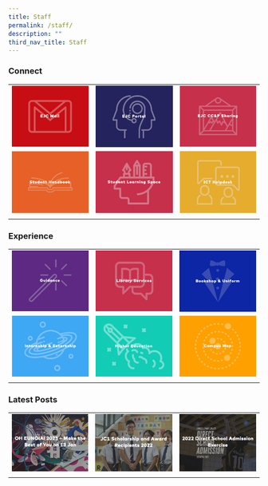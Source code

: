 ```yaml
---
title: Staff
permalink: /staff/
description: ""
third_nav_title: Staff
---
```

### Connect

| |  |  |
| -------- | -------- | -------- |
| <a href="https://mail.google.com/"> <img style="width:100%" src="/images/EJC%20Mail.jpg"> </a> | <a href="https://portal.ejc.edu.sg/"> <img style="width:100%" src="/images/EJC%20portal.jpg"> </a> | <a href="https://drive.google.com/drive/folders/1XILVD3-6gGEHE5d9SWF-4VLMSV08L2Xy"> <img style="width:100%" src="/images/cc&p%20sharing.jpg"> </a> |
| <a href="https://sites.google.com/ejc.edu.sg/ejc-student-handbook/?pli=1"> <img style="width:100%" src="/images/Student%20Handbook.jpg"> </a> | <a href="https://vle.learning.moe.edu.sg/login"> <img style="width:100%" src="/images/Student%20Learning%20Space.jpg"> </a> | <a href="[ICT Helpdesk](mailto:helpdesk@ejc.edu.sg)"> <img style="width:100%" src="/images/ICT%20Helpdesk.jpg"> </a> |
| | |

### Experience

| |  |  |
| -------- | -------- | -------- |
| <a href="https://staging.d2ftoa31ukircm.amplifyapp.com/students/guidance/"> <img style="width:100%" src="/images/guidance.jpg"> </a> | <a href="https://staging.d2ftoa31ukircm.amplifyapp.com/students/library/"> <img style="width:100%" src="/images/Library%20services.jpg"> </a> | <a href="https://staging.d2ftoa31ukircm.amplifyapp.com/students/bookshop/"> <img style="width:100%" src="/images/Bookshop%20and%20uniform.jpg"> </a> |
| <a href="https://sites.google.com/ejc.edu.sg/iep/home"> <img style="width:100%" src="/images/Internship%20and%20externship.jpg"> </a> | <a href="https://sites.google.com/ejc.edu.sg/cshineunoia/"> <img style="width:100%" src="/images/Higher%20education.jpg"> </a> | <a href="https://drive.google.com/file/d/16e56l-X51NRSqxZ75kKC107MG8xVrLpS/view?usp=sharing"> <img style="width:100%" src="/images/Campus%20Map.jpg"> </a> |
| | |

### Latest Posts

| |  |  |
| -------- | -------- | -------- |
| <a href="https://staging.d2ftoa31ukircm.amplifyapp.com/oh2023/"> <img style="width:100%" src="/images/make%20the%20best.jpg"> </a> | <a href="https://staging.d2ftoa31ukircm.amplifyapp.com/jc1-scholars-2022/"> <img style="width:100%" src="/images/jc1%20scholarship.jpg"> </a> | <a href="https://staging.d2ftoa31ukircm.amplifyapp.com/2022-dsa/"> <img style="width:100%" src="/images/2022%20DSA.jpg"> </a> | 
| | |